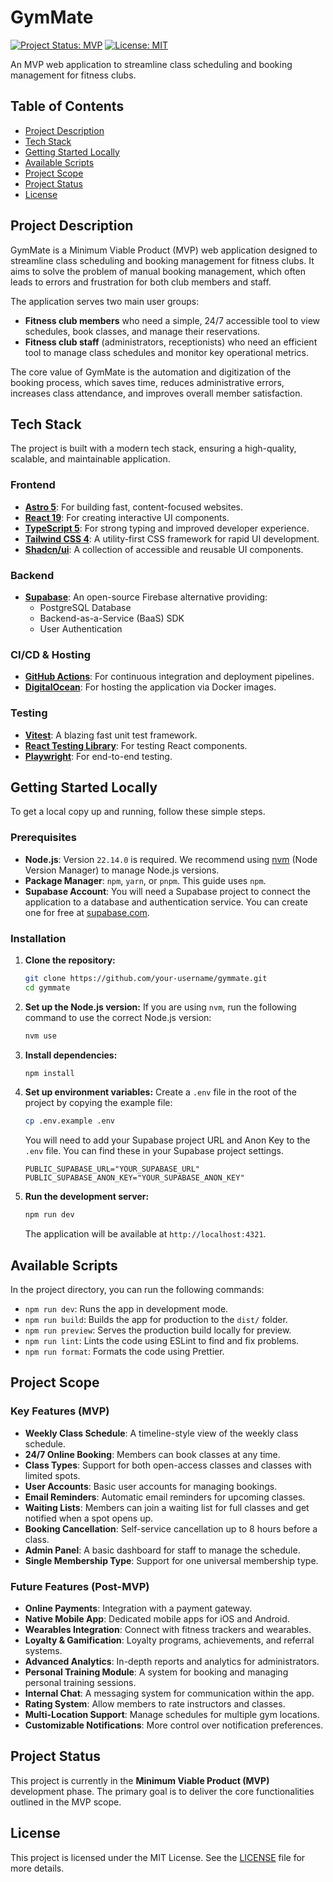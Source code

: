 # GymMate

[![Project Status: MVP](https://img.shields.io/badge/status-MVP-green.svg)](https://shields.io/)
[![License: MIT](https://img.shields.io/badge/License-MIT-yellow.svg)](https://opensource.org/licenses/MIT)

An MVP web application to streamline class scheduling and booking management for fitness clubs.

## Table of Contents

- [Project Description](#project-description)
- [Tech Stack](#tech-stack)
- [Getting Started Locally](#getting-started-locally)
- [Available Scripts](#available-scripts)
- [Project Scope](#project-scope)
- [Project Status](#project-status)
- [License](#license)

## Project Description

GymMate is a Minimum Viable Product (MVP) web application designed to streamline class scheduling and booking management for fitness clubs. It aims to solve the problem of manual booking management, which often leads to errors and frustration for both club members and staff.

The application serves two main user groups:
- **Fitness club members** who need a simple, 24/7 accessible tool to view schedules, book classes, and manage their reservations.
- **Fitness club staff** (administrators, receptionists) who need an efficient tool to manage class schedules and monitor key operational metrics.

The core value of GymMate is the automation and digitization of the booking process, which saves time, reduces administrative errors, increases class attendance, and improves overall member satisfaction.

## Tech Stack

The project is built with a modern tech stack, ensuring a high-quality, scalable, and maintainable application.

### Frontend
- **[Astro 5](https://astro.build/)**: For building fast, content-focused websites.
- **[React 19](https://react.dev/)**: For creating interactive UI components.
- **[TypeScript 5](https://www.typescriptlang.org/)**: For strong typing and improved developer experience.
- **[Tailwind CSS 4](https://tailwindcss.com/)**: A utility-first CSS framework for rapid UI development.
- **[Shadcn/ui](https://ui.shadcn.com/)**: A collection of accessible and reusable UI components.

### Backend
- **[Supabase](https://supabase.io/)**: An open-source Firebase alternative providing:
    - PostgreSQL Database
    - Backend-as-a-Service (BaaS) SDK
    - User Authentication

### CI/CD & Hosting
- **[GitHub Actions](https://github.com/features/actions)**: For continuous integration and deployment pipelines.
- **[DigitalOcean](https://www.digitalocean.com/)**: For hosting the application via Docker images.

### Testing
- **[Vitest](https://vitest.dev/)**: A blazing fast unit test framework.
- **[React Testing Library](https://testing-library.com/docs/react-testing-library/intro/)**: For testing React components.
- **[Playwright](https://playwright.dev/)**: For end-to-end testing.

## Getting Started Locally

To get a local copy up and running, follow these simple steps.

### Prerequisites

- **Node.js**: Version `22.14.0` is required. We recommend using [nvm](https://github.com/nvm-sh/nvm) (Node Version Manager) to manage Node.js versions.
- **Package Manager**: `npm`, `yarn`, or `pnpm`. This guide uses `npm`.
- **Supabase Account**: You will need a Supabase project to connect the application to a database and authentication service. You can create one for free at [supabase.com](https://supabase.com).

### Installation

1.  **Clone the repository:**
    ```sh
    git clone https://github.com/your-username/gymmate.git
    cd gymmate
    ```

2.  **Set up the Node.js version:**
    If you are using `nvm`, run the following command to use the correct Node.js version:
    ```sh
    nvm use
    ```

3.  **Install dependencies:**
    ```sh
    npm install
    ```

4.  **Set up environment variables:**
    Create a `.env` file in the root of the project by copying the example file:
    ```sh
    cp .env.example .env
    ```
    You will need to add your Supabase project URL and Anon Key to the `.env` file. You can find these in your Supabase project settings.

    ```env
    PUBLIC_SUPABASE_URL="YOUR_SUPABASE_URL"
    PUBLIC_SUPABASE_ANON_KEY="YOUR_SUPABASE_ANON_KEY"
    ```

5.  **Run the development server:**
    ```sh
    npm run dev
    ```
    The application will be available at `http://localhost:4321`.

## Available Scripts

In the project directory, you can run the following commands:

-   `npm run dev`: Runs the app in development mode.
-   `npm run build`: Builds the app for production to the `dist/` folder.
-   `npm run preview`: Serves the production build locally for preview.
-   `npm run lint`: Lints the code using ESLint to find and fix problems.
-   `npm run format`: Formats the code using Prettier.

## Project Scope

### Key Features (MVP)

-   **Weekly Class Schedule**: A timeline-style view of the weekly class schedule.
-   **24/7 Online Booking**: Members can book classes at any time.
-   **Class Types**: Support for both open-access classes and classes with limited spots.
-   **User Accounts**: Basic user accounts for managing bookings.
-   **Email Reminders**: Automatic email reminders for upcoming classes.
-   **Waiting Lists**: Members can join a waiting list for full classes and get notified when a spot opens up.
-   **Booking Cancellation**: Self-service cancellation up to 8 hours before a class.
-   **Admin Panel**: A basic dashboard for staff to manage the schedule.
-   **Single Membership Type**: Support for one universal membership type.

### Future Features (Post-MVP)

-   **Online Payments**: Integration with a payment gateway.
-   **Native Mobile App**: Dedicated mobile apps for iOS and Android.
-   **Wearables Integration**: Connect with fitness trackers and wearables.
-   **Loyalty & Gamification**: Loyalty programs, achievements, and referral systems.
-   **Advanced Analytics**: In-depth reports and analytics for administrators.
-   **Personal Training Module**: A system for booking and managing personal training sessions.
-   **Internal Chat**: A messaging system for communication within the app.
-   **Rating System**: Allow members to rate instructors and classes.
-   **Multi-Location Support**: Manage schedules for multiple gym locations.
-   **Customizable Notifications**: More control over notification preferences.

## Project Status

This project is currently in the **Minimum Viable Product (MVP)** development phase. The primary goal is to deliver the core functionalities outlined in the MVP scope.

## License

This project is licensed under the MIT License. See the [LICENSE](LICENSE) file for more details.

